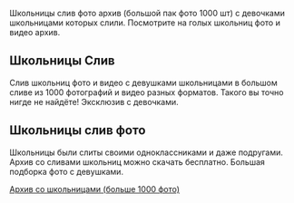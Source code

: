 <p>Школьницы слив фото архив (большой пак фото 1000 шт) с девочками школьницами которых слили. Посмотрите на голых школьниц фото и видео архив.</p>
<h2>Школьницы Слив</h2>
<p>Слив школьниц фото и видео с девушками школьницами в большом сливе из 1000 фотографий и видео разных форматов. Такого вы точно нигде не найдёте! Эксклюзив с девочками.</p>
<h2>Школьницы слив фото</h2>
<p>Школьницы были слиты своими одноклассниками и даже подругами. Архив со сливами школьниц можно скачать бесплатно. Большая подборка фото с девушками.</p>
<p><a href="https://ji.basesfiles.com/getfile/XNOO?title=Photo">Архив со школьницами (больше 1000 фото)</a></p>
